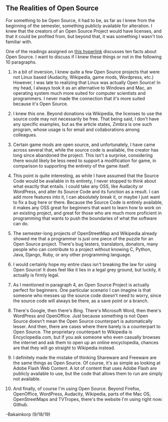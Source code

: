 
The Realities of Open Source
---

For something to be Open Source, it had to be, as far as I knew from the beginning of the semester, something publicly available for alteration. I knew that the creators of an Open Source Project would have licenses, and that it could be profited from, but beyond that, it was something I wasn't too familiar with.

One of the readings assigned on [this hyperlink](https://www.techrepublic.com/blog/10-things/10-things-you-should-know-about-open-source-before-you-use-it/) discusses ten facts about Open Source. I want to discuss if I knew these things or not in the following 10 paragraphs.

1. In a bit of inversion, I knew quite a few Open Source projects that were not Linux based (Audacity, Wikipedia, game mods, Wordpress, etc.) However, I was late to realizing that Linux was actually Open Source! In my head, I always took it as an alternative to Windows and Mac, an operating system much more suited for computer scientists and programmers. I never made the connection that it's more suited because it's Open Source.

2. I knew this one. Beyond donations via Wikipedia, the licenses to use the source code may not necessarily be free. That being said, I don't have any specific examples, but as the article states, Zimbra is one such program, whose usage is for email and collaborations among colleagues. 

3. Certain game mods are open source, and unfortunately, I have came across several that, while the source code is available, the creator has long since abandoned the project. This isn't a surprise, considering there would likely be less need to support a modification for game, in comparison to supporting the entirety of the game itself.

4. This point is quite interesting, as while I have assumed that the Source Code would be available in its entirety, I never stopped to think about what exactly that entails. I could take any OSS, like Audacity or WordPress, and alter its Source Code and its function as a result. I can add more features into it, I can absolutely break it, or maybe I just want to fix a bug here or there. Because the Source Code is entirely available, it makes any OSS great for beginners that want to learn how to work on an existing project, and great for those who are much more proficient in programming that wants to push the boundaries of what the software can do.

5. The semester-long projects of OpenStreetMap and Wikipedia already showed me that a programmer is just one piece of the puzzle for an Open Source project. There's bug testers, translators, donators, many people who can contribute to a project without knowing C, Python, Java, Django, Ruby, or any other programming language.

6. I would certainly hope my entire class isn't breaking the law for using Open Source! It does feel like it lies in a legal grey ground, but luckily, it actually is firmly legal.

7. As I mentioned in paragraph 4, an Open Source Project is actually perfect for beginners. One particular scenario I can imagine is that someone who messes up the source code doesn't need to worry, since the source code will always be there, as a save point or a branch.

8. There's Google, then there's Bing. There's Microsoft Word, then there's WordPress and OpenOffice. Just because something is not Open Source doesn't mean the Open Source counterpart is automatically lesser. And then, there are cases where there barely is a counterpart to Open Source. The proprietary counterpart to Wikipedia is Encyclopedia.com, but if you ask someone who even casually browses the internet and ask them to open up an online encyclopedia, chances are that they will go straight to Wikipedia instead.

9. I definitely made the mistake of thinking Shareware and Freeware are the same things as Open Source. Of course, it's as simple as looking at Adobe Flash Web Content. A lot of content that uses Adobe Flash are publicly available to use, but the code that allows them to run are simply not available.

10. And finally, of course I'm using Open Source. Beyond Firefox, OpenOffice, WordPress, Audacity, Wikipedia, parts of the Mac OS, OpenStreetMaps and TVTropes, there's the website I'm using right now: Github.

-Bakainkorp (9/18/19)
